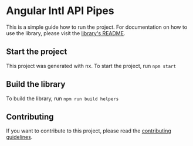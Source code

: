 # Angular Intl API Pipes

This is a simple guide how to run the project. For documentation on how to use the library, please visit the [library's README](/helpers/README.md).

## Start the project

This project was generated with nx. To start the project, run `npm start`

## Build the library

To build the library, run `npm run build helpers`

## Contributing

If you want to contribute to this project, please read the [contributing guidelines](/helpers/CONTRIBUTING.md).
